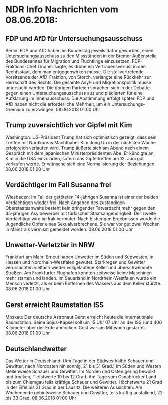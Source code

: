# NDR Info Nachrichten vom 08.06.2018:


## FDP und AfD für Untersuchungsausschuss
Berlin:	FDP und AfD haben im Bundestag jeweils dafür geworben, einen Untersuchungsausschuss zu den Missständen in der Bremer Außenstelle des Bundesamtes für Migration und Flüchtlinge einzusetzen. FDP-Fraktions-Chef Lindner sagte, es drohe ein Vertrauensverlust in den Rechtsstaat, dem man entgegenwirken müsse. Die stellvertretende Vorsitzende der AfD-Fraktion, von Storch, verlangte eine Rückkehr zur Herrschaft des Rechts. Die gesamte Asyl- und Migrationspolitik müsse untersucht werden. Die übrigen Parteien sprachen sich in der Debatte gegen einen Untersuchungsausschuss aus und plädierten für eine Aufklärung im Innenausschuss. Die Abstimmung erfolgt später. FDP und AfD haben nicht die erforderliche Mehrheit, um ein Untersuchungs-Gremium zu erzwingen. 08.06.2018 01:00 Uhr 

## Trump zuversichtlich vor Gipfel mit Kim
Washington:	US-Präsident Trump hat sich optimistisch gezeigt, dass sein Treffen mit Nordkoreas Machthaber Kim Jong Un in der nächsten Woche erfolgreich verlaufen wird. Trump äußerte sich am Abend nach einem Gespräch mit dem japanischen Ministerpräsidenten Abe. Er kündigte an, Kim in die USA einzuladen, sofern das Gipfeltreffen am 12. Juni gut verlaufen werde. Er wünsche sich eine Normalisierung der Beziehungen. 08.06.2018 01:00 Uhr 

## Verdächtiger im Fall Susanna frei
Wiesbaden: Im Fall der getöteten 14-jährigen Susanna ist einer der beiden Verdächtigen wieder frei. Nach Angaben des zuständigen Oberstaatsanwalts besteht kein dringender Tatverdacht mehr gegen den 35-jährigen Asylbewerber mit türkischer Staatsangehörigkeit. Der zweite Verdächtige wird im Irak vermutet. Nach bisherigen Ergebnissen wurde die Jugendliche Opfer eines Sexualverbrechens. Sie war vor gut zwei Wochen in Mainz als vermisst gemeldet worden. 08.06.2018 01:00 Uhr 

## Unwetter-Verletzter in NRW
Frankfurt am Main: Erneut haben Unwetter im Süden und Südwesten, in Hessen und Nordrhein-Westfalen gewütet. Starkregen und Gewitter verursachten vielfach wieder vollgelaufene Keller und überschwemmte Straßen. Am Frankfurter Flughafen konnten zeitweise keine Maschinen mehr starten und landen. Im Sauerland in Nordrhein-Westfalen wurde ein Mensch verletzt, als er beim Entfernen des Wassers aus dem Keller stürzte. 08.06.2018 01:00 Uhr 

## Gerst erreicht Raumstation ISS
Moskau: Der deutsche Astronaut Gerst erreicht heute die Internationale Raumstation. Seine Sojus-Kapsel soll um 15 Uhr 07 Uhr an der ISS rund 400 Kilometer über der Erde andocken. Gest war am Mittwoch gestartet. 08.06.2018 01:00 Uhr 

## Deutschlandwetter
Das Wetter in Deutschland:
(Am Tage in der Südwesthälfte Schauer und Gewitter, nach Nordosten hin sonnig, 21 bis 31 Grad.) Im Süden und Westen stellenweise Schauer und Gewitter. Im Norden und Osten gering bewölkt und trocken, Tiefstwerte 19 bis 12 Grad. Am Tage vom Osnabrücker Land bis zum Chiemgau teils kräftige Schauer und Gewitter. Höchstwerte 21 Grad in der Eifel bis 31 Grad in der Lausitz. Die weiteren Aussichten: Am Wochenende gebietsweise Schauer und Gewitter, teils kräftig ausfallend, 22 bis 33 Grad. 08.06.2018 01:00 Uhr 
